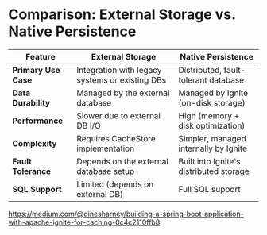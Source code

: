 
# Comparison: External Storage vs. Native Persistence

| Feature             | External Storage                         | Native Persistence                      |
|---------------------|------------------------------------------|-----------------------------------------|
| **Primary Use Case** | Integration with legacy systems or existing DBs | Distributed, fault-tolerant database   |
| **Data Durability**  | Managed by the external database        | Managed by Ignite (on-disk storage)    |
| **Performance**      | Slower due to external DB I/O           | High (memory + disk optimization)      |
| **Complexity**       | Requires CacheStore implementation      | Simpler, managed internally by Ignite  |
| **Fault Tolerance**  | Depends on the external database setup  | Built into Ignite's distributed storage |
| **SQL Support**      | Limited (depends on external DB)        | Full SQL support                        |


https://medium.com/@dinesharney/building-a-spring-boot-application-with-apache-ignite-for-caching-0c4c2110ffb8
